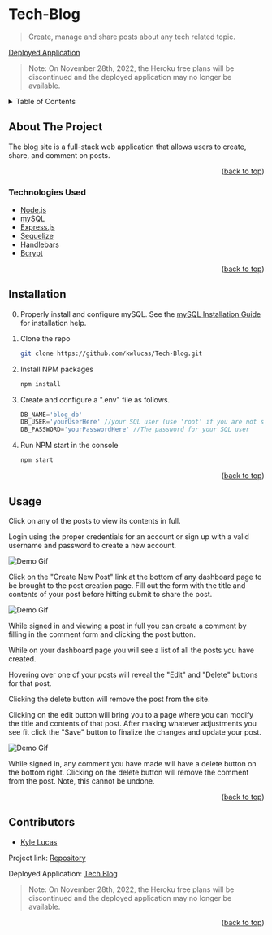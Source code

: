 # Tech-Blog
> Create, manage and share posts about any tech related topic.

[Deployed Application](https://sheltered-escarpment-82934.herokuapp.com/)
> Note: On November 28th, 2022, the Heroku free plans will be discontinued and the deployed application may no longer be available.

<div id="top"></div>

<!-- TABLE OF CONTENTS -->
<details>
  <summary>Table of Contents</summary>
  <ol>
    <li>
      <a href="#about-the-project">About The Project</a>
      <ul>
        <li><a href="#technologies-used">Technologies Used</a></li>
      </ul>
    </li>
    <li><a href="#installation">Installation</a></li>
    <li><a href="#usage">Usage</a></li>
    <li><a href="#contributors">Contributors</a></li>
  </ol>
</details>



<!-- ABOUT THE PROJECT -->
## About The Project

The blog site is a full-stack web application that allows users to create, share, and comment on posts.

<p align="right">(<a href="#top">back to top</a>)</p>

### Technologies Used

* [Node.js](https://nodejs.org/en/)
* [mySQL](https://mysql.com/)
* [Express.js](https://expressjs.com/)
* [Sequelize](https://sequelize.org/)
* [Handlebars](https://handlebarsjs.com/)
* [Bcrypt](https://www.npmjs.com/package/bcrypt)


<p align="right">(<a href="#top">back to top</a>)</p>

## Installation

0. Properly install and configure mySQL.
    See the [mySQL Installation Guide](https://dev.mysql.com/doc/mysql-installation-excerpt/5.7/en/) for installation help.

1. Clone the repo
   ```sh
   git clone https://github.com/kwlucas/Tech-Blog.git
   ```
2. Install NPM packages
   ```sh
   npm install
   ```
4. Create and configure a ".env" file as follows.
   ```js
   DB_NAME='blog_db'
   DB_USER='yourUserHere' //your SQL user (use 'root' if you are not sure of another user you can use)
   DB_PASSWORD='yourPasswordHere' //The password for your SQL user
   ```
3. Run NPM start in the console
    ```sh
    npm start
    ```
<p align="right">(<a href="#top">back to top</a>)</p>



<!-- USAGE EXAMPLES -->
## Usage

Click on any of the posts to view its contents in full.

Login using the proper credentials for an account or sign up with a valid username and password to create a new account.

![Demo Gif](./public/images/TechBlogDemo1.gif)

Click on the "Create New Post" link at the bottom of any dashboard page to be brought to the post creation page.
Fill out the form with the title and contents of your post before hitting submit to share the post.

![Demo Gif](./public/images/TechBlogDemo2.gif)

While signed in and viewing a post in full you can create a comment by filling in the comment form and clicking the post button.

While on your dashboard page you will see a list of all the posts you have created.

Hovering over one of your posts will reveal the "Edit" and "Delete" buttons for that post.

Clicking the delete button will remove the post from the site.

Clicking on the edit button will bring you to a page where you can modify the title and contents of that post. After making whatever adjustments you see fit click the "Save" button to finalize the changes and update your post.

![Demo Gif](./public/images/TechBlogDemo3.gif)

While signed in, any comment you have made will have a delete button on the bottom right. Clicking on the delete button will remove the comment from the post. Note, this cannot be undone.


<p align="right">(<a href="#top">back to top</a>)</p>



<!-- CONTACT -->
## Contributors

* [Kyle Lucas](https://github.com/kwlucas)

Project link: [Repository](https://github.com/kwlucas/Tech-Blog)

Deployed Application: [Tech Blog](https://sheltered-escarpment-82934.herokuapp.com/)

> Note: On November 28th, 2022, the Heroku free plans will be discontinued and the deployed application may no longer be available.

<p align="right">(<a href="#top">back to top</a>)</p>
